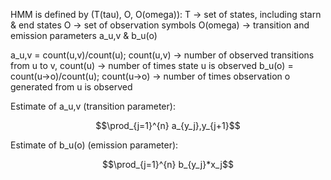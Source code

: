 HMM is defined by (T(tau), O, O(omega)):
  T -> set of states, including starn & end states
  O -> set of observation symbols
  O(omega) -> transition and emission parameters a_u,v & b_u(o)

a_u,v = count(u,v)/count(u); count(u,v) -> number of observed transitions from u to v, count(u) -> number of times state u is observed
b_u(o) = count(u->o)/count(u); count(u->o) -> number of times observation o generated from u is observed

Estimate of a_u,v (transition parameter):

$$\prod_{j=1}^{n} a_{y_j},y_{j+1}$$

Estimate of b_u(o) (emission parameter):

$$\prod_{j=1}^{n} b_{y_j}*x_j$$
